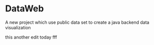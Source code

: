 DataWeb
=======

A new project which use public data set to create a java backend data visualization


 this another edit today    fff